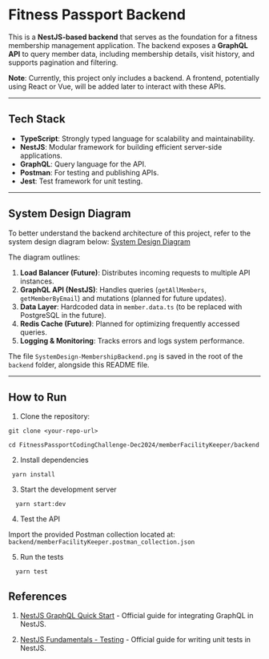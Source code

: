 # **Fitness Passport Backend**

This is a **NestJS-based backend** that serves as the foundation for a fitness membership management application. The backend exposes a **GraphQL API** to query member data, including membership details, visit history, and supports pagination and filtering.

**Note**: Currently, this project only includes a backend. A frontend, potentially using React or Vue, will be added later to interact with these APIs.

---

## **Tech Stack**

- **TypeScript**: Strongly typed language for scalability and maintainability.
- **NestJS**: Modular framework for building efficient server-side applications.
- **GraphQL**: Query language for the API.
- **Postman**: For testing and publishing APIs.
- **Jest**: Test framework for unit testing.

---

## **System Design Diagram**

To better understand the backend architecture of this project, refer to the system design diagram below: [System Design Diagram](./memberFacilityKeeper-SystemDesign-Backend.png)

The diagram outlines:

1.  **Load Balancer (Future)**: Distributes incoming requests to multiple API instances.
2.  **GraphQL API (NestJS)**: Handles queries (`getAllMembers`, `getMemberByEmail`) and mutations (planned for future updates).
3.  **Data Layer**: Hardcoded data in `member.data.ts` (to be replaced with PostgreSQL in the future).
4.  **Redis Cache (Future)**: Planned for optimizing frequently accessed queries.
5.  **Logging & Monitoring**: Tracks errors and logs system performance.

The file `SystemDesign-MembershipBackend.png` is saved in the root of the `backend` folder, alongside this README file.

---

## **How to Run**

1. Clone the repository:

```
git clone <your-repo-url>

cd FitnessPassportCodingChallenge-Dec2024/memberFacilityKeeper/backend
```

2. Install dependencies

```
 yarn install
```

3. Start the development server

```
  yarn start:dev
```

4. Test the API

Import the provided Postman collection located at: `backend/memberFacilityKeeper.postman_collection.json`

5. Run the tests

```
  yarn test
```

## **References**

1. [NestJS GraphQL Quick Start](https://docs.nestjs.com/graphql/quick-start) - Official guide for integrating GraphQL in NestJS.

2. [NestJS Fundamentals - Testing](https://docs.nestjs.com/fundamentals/testing) - Official guide for writing unit tests in NestJS.
